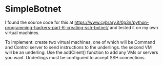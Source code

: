 # SimpleBotnet
I found the source code for this at https://www.cybrary.it/0p3n/python-programming-hackers-part-6-creating-ssh-botnet/ and tested it on my own virtual machines.

To implement: create two virtual machines, one of which will be Command and Control server to send instructions to the underlings. the
second VM will be an underling.  Use the addClient() function to add any VMs or servers you want.  Underlings must be configured to accept
SSH connections.
